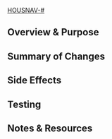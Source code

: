 <!-- You may remove any sections that are not applicable -->

[HOUSNAV-#](https://hous-bssb.atlassian.net/browse/HOUSNAV-#)

## Overview & Purpose
<!-- Please describe the purpose of your changes. Please also include relevant motivation and context. -->

## Summary of Changes
<!-- Please include a HIGH LEVEL overview of the code changes. (Added xyz fields to table, modified function to handle x case instead of y case, etc. )  -->

## Side Effects
<!-- Any possible side effects? Does this change affect features that are not linked to the direct purpose? -->

## Testing
<!-- Please include steps to test out the changes/fixes if applicable OR context notes to help get env in a state to test-->

## Notes & Resources
<!-- Please include any additional notes necessary to review PR and/or relevant links (documentation, stack overflow, etc.) that helped you arrive at your solution. -->